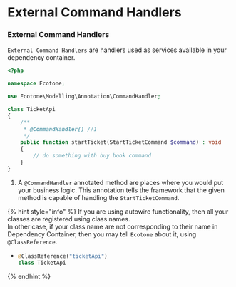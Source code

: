 # External Command Handlers

### External Command Handlers

`External Command Handlers` are handlers used as services available in your dependency container.

```php
<?php

namespace Ecotone;

use Ecotone\Modelling\Annotation\CommandHandler;

class TicketApi
{
    /**
     * @CommandHandler() //1
     */
    public function startTicket(StartTicketCommand $command) : void
    {
        // do something with buy book command
    }
}
```

1. A `@CommandHandler` annotated method are places where you would put your business logic. This annotation tells the framework that the given method is capable of handling the `StartTicketCommand`.

{% hint style="info" %}
If you are using autowire functionality, then all your classes are registered using class names.   
In other case, if your class name are not corresponding to their name in Dependency Container, then you may tell `Ecotone` about it, using `@ClassReference`.



* ```php
  @ClassReference("ticketApi")
  class TicketApi
  ```
{% endhint %}

